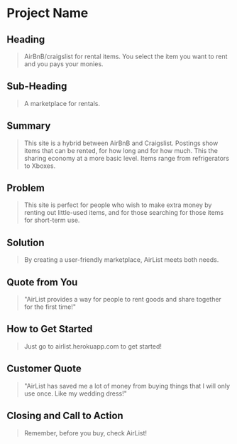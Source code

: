 # Project Name #

<!-- 
> This material was originally posted [here](http://www.quora.com/What-is-Amazons-approach-to-product-development-and-product-management). It is reproduced here for posterities sake.

There is an approach called "working backwards" that is widely used at Amazon. They work backwards from the customer, rather than starting with an idea for a product and trying to bolt customers onto it. While working backwards can be applied to any specific product decision, using this approach is especially important when developing new products or features.

For new initiatives a product manager typically starts by writing an internal press release announcing the finished product. The target audience for the press release is the new/updated product's customers, which can be retail customers or internal users of a tool or technology. Internal press releases are centered around the customer problem, how current solutions (internal or external) fail, and how the new product will blow away existing solutions.

If the benefits listed don't sound very interesting or exciting to customers, then perhaps they're not (and shouldn't be built). Instead, the product manager should keep iterating on the press release until they've come up with benefits that actually sound like benefits. Iterating on a press release is a lot less expensive than iterating on the product itself (and quicker!).

If the press release is more than a page and a half, it is probably too long. Keep it simple. 3-4 sentences for most paragraphs. Cut out the fat. Don't make it into a spec. You can accompany the press release with a FAQ that answers all of the other business or execution questions so the press release can stay focused on what the customer gets. My rule of thumb is that if the press release is hard to write, then the product is probably going to suck. Keep working at it until the outline for each paragraph flows. 

Oh, and I also like to write press-releases in what I call "Oprah-speak" for mainstream consumer products. Imagine you're sitting on Oprah's couch and have just explained the product to her, and then you listen as she explains it to her audience. That's "Oprah-speak", not "Geek-speak".

Once the project moves into development, the press release can be used as a touchstone; a guiding light. The product team can ask themselves, "Are we building what is in the press release?" If they find they're spending time building things that aren't in the press release (overbuilding), they need to ask themselves why. This keeps product development focused on achieving the customer benefits and not building extraneous stuff that takes longer to build, takes resources to maintain, and doesn't provide real customer benefit (at least not enough to warrant inclusion in the press release).
 -->
 
## Heading ##
  > AirBnB/craigslist for rental items. You select the item you want to rent and you pays your monies.

## Sub-Heading ##
  > A marketplace for rentals. 

## Summary ##
  > This site is a hybrid between AirBnB and Craigslist. Postings show items that can be rented, for how long and for how much. This the sharing economy at a more basic level. Items range from refrigerators to Xboxes. 

## Problem ##
  > This site is perfect for people who wish to make extra money by renting out little-used items, and for those searching for those items for short-term use.

## Solution ##
  > By creating a user-friendly marketplace, AirList meets both needs. 

## Quote from You ##
  > "AirList provides a way for people to rent goods and share together for the first time!"

## How to Get Started ##
  > Just go to airlist.herokuapp.com to get started!

## Customer Quote ##
  > "AirList has saved me a lot of money from buying things that I will only use once. Like my wedding dress!"

## Closing and Call to Action ##
  > Remember, before you buy, check AirList!
